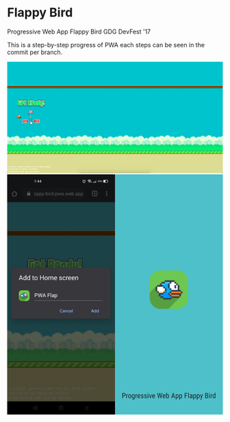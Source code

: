 Flappy Bird
=========
Progressive Web App Flappy Bird GDG DevFest '17

This is a step-by-step progress of PWA each steps can be seen in the commit per branch.

![Screenshot-1](/screenshots/screenshot-2.png)
<img src="/screenshots/screenshot-1.jpg" width="50%"><img src="/screenshots/screenshot-3.jpg" width="50%">
